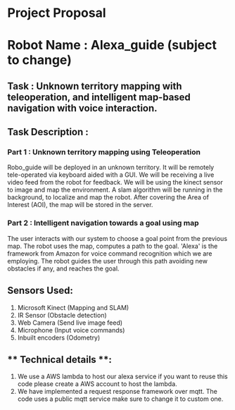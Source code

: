 # **Project Proposal** #
# **Robot Name :** Alexa_guide (subject to change) #

## **Task :** Unknown territory mapping with teleoperation, and intelligent map-based navigation with voice interaction.

## **Task Description** : 
### **Part 1** : Unknown territory mapping using Teleoperation  ###
Robo_guide will be deployed in an unknown territory. It will be remotely tele-operated via keyboard aided with a GUI. We will be receiving a live video feed from the robot for feedback. We will be using the kinect sensor to image and map the environment. A slam algorithm will be running in the background, to localize and map the robot. After covering the Area of Interest (AOI), the map will be stored in the server.

### **Part 2** : Intelligent navigation towards a goal using map ###
The user interacts with our system to choose a goal point from the previous map. The robot uses the map, computes a path to the goal. 'Alexa' is the framework from Amazon for voice command recognition which we are employing. The robot guides the user through this path avoiding new obstacles if any, and reaches the goal. 

## **Sensors Used**:
1. Microsoft Kinect (Mapping and SLAM)
2. IR Sensor (Obstacle detection)
3. Web Camera (Send live image feed)
4. Microphone (Input voice commands)
5. Inbuilt encoders (Odometry)

## ** Technical details **:

1. We use a AWS lambda to host our alexa service if you want to reuse this code please create a AWS account to host the lambda.
2. We have implemented a request response framework over mqtt. The code uses a public mqtt service make sure to change it to custom one.
